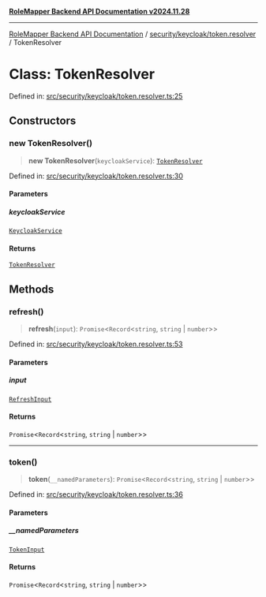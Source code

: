 [**RoleMapper Backend API Documentation v2024.11.28**](../../../../README.md)

***

[RoleMapper Backend API Documentation](../../../../modules.md) / [security/keycloak/token.resolver](../README.md) / TokenResolver

# Class: TokenResolver

Defined in: [src/security/keycloak/token.resolver.ts:25](https://github.com/FlowCraft-AG/RoleMapper/blob/3eb36c970c08048b7af3096cccc727e0fc5a22b5/backend/src/security/keycloak/token.resolver.ts#L25)

## Constructors

### new TokenResolver()

> **new TokenResolver**(`keycloakService`): [`TokenResolver`](TokenResolver.md)

Defined in: [src/security/keycloak/token.resolver.ts:30](https://github.com/FlowCraft-AG/RoleMapper/blob/3eb36c970c08048b7af3096cccc727e0fc5a22b5/backend/src/security/keycloak/token.resolver.ts#L30)

#### Parameters

##### keycloakService

[`KeycloakService`](../../keycloak.service/classes/KeycloakService.md)

#### Returns

[`TokenResolver`](TokenResolver.md)

## Methods

### refresh()

> **refresh**(`input`): `Promise`\<`Record`\<`string`, `string` \| `number`\>\>

Defined in: [src/security/keycloak/token.resolver.ts:53](https://github.com/FlowCraft-AG/RoleMapper/blob/3eb36c970c08048b7af3096cccc727e0fc5a22b5/backend/src/security/keycloak/token.resolver.ts#L53)

#### Parameters

##### input

[`RefreshInput`](../type-aliases/RefreshInput.md)

#### Returns

`Promise`\<`Record`\<`string`, `string` \| `number`\>\>

***

### token()

> **token**(`__namedParameters`): `Promise`\<`Record`\<`string`, `string` \| `number`\>\>

Defined in: [src/security/keycloak/token.resolver.ts:36](https://github.com/FlowCraft-AG/RoleMapper/blob/3eb36c970c08048b7af3096cccc727e0fc5a22b5/backend/src/security/keycloak/token.resolver.ts#L36)

#### Parameters

##### \_\_namedParameters

[`TokenInput`](../type-aliases/TokenInput.md)

#### Returns

`Promise`\<`Record`\<`string`, `string` \| `number`\>\>
